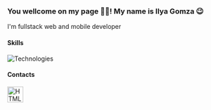 ### You wellcome on my page 🤘🏻! My name is Ilya Gomza 😉

I'm fullstack web and mobile developer

#### Skills
<p align="left">
<img src="https://skillicons.dev/icons?i=html,css,ts,js,python,react,vue,nuxt,django,graphql,kotlin,linux&perline=6&theme=dark" alt="Technologies" />
</p>

#### Contacts
<p align="left">
<a href="https://github.com/illi-homz" target="_blank" rel="noreferrer"><img src="https://skillicons.dev/icons?i=github&theme=dark" width="36" height="36" alt="HTML" /></a>
</p>
